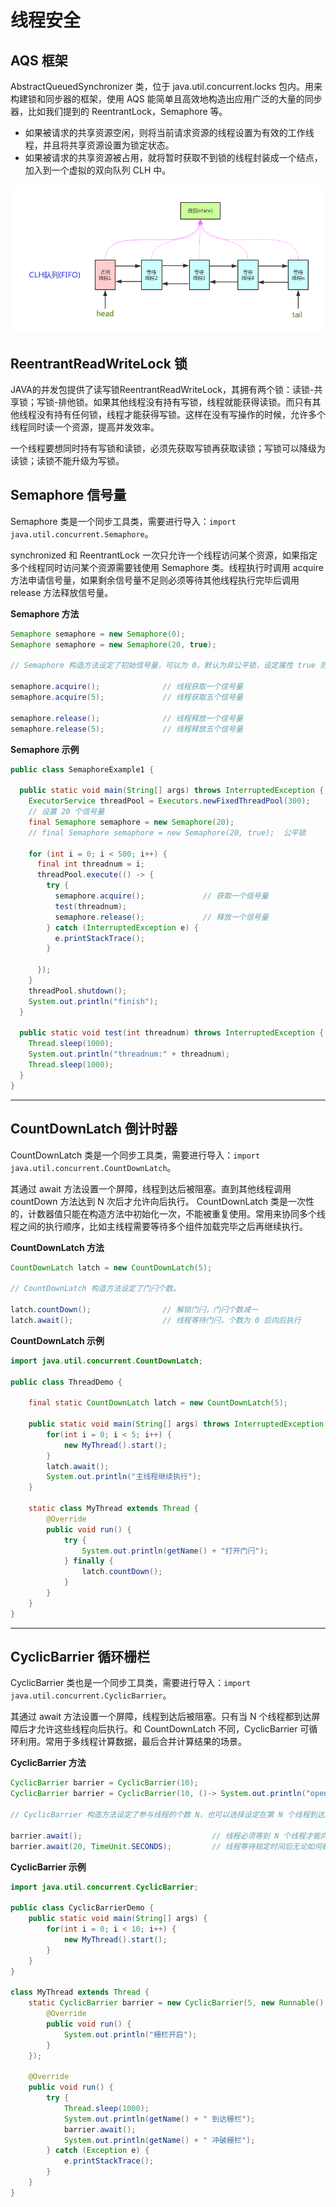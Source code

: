 # 线程安全

## AQS 框架

AbstractQueuedSynchronizer 类，位于 java.util.concurrent.locks 包内。用来构建锁和同步器的框架，使用 AQS 能简单且高效地构造出应用广泛的大量的同步器，比如我们提到的 ReentrantLock，Semaphore 等。

- 如果被请求的共享资源空闲，则将当前请求资源的线程设置为有效的工作线程，并且将共享资源设置为锁定状态。
- 如果被请求的共享资源被占用，就将暂时获取不到锁的线程封装成一个结点，加入到一个虚拟的双向队列 CLH 中。

![CLH](img/CLH.png)

## ReentrantReadWriteLock 锁

JAVA的并发包提供了读写锁ReentrantReadWriteLock，其拥有两个锁：读锁-共享锁；写锁-排他锁。如果其他线程没有持有写锁，线程就能获得读锁。而只有其他线程没有持有任何锁，线程才能获得写锁。这样在没有写操作的时候，允许多个线程同时读一个资源，提高并发效率。

一个线程要想同时持有写锁和读锁，必须先获取写锁再获取读锁；写锁可以降级为读锁；读锁不能升级为写锁。


## Semaphore 信号量

Semaphore 类是一个同步工具类，需要进行导入：`import java.util.concurrent.Semaphore`。

synchronized 和 ReentrantLock 一次只允许一个线程访问某个资源，如果指定多个线程同时访问某个资源需要钱使用 Semaphore 类。线程执行时调用 acquire 方法申请信号量，如果剩余信号量不足则必须等待其他线程执行完毕后调用 release 方法释放信号量。

**Semaphore 方法**

```java
Semaphore semaphore = new Semaphore(0);       
Semaphore semaphore = new Semaphore(20, true);  

// Semaphore 构造方法设定了初始信号量，可以为 0。默认为非公平锁，设定属性 true 则为公平锁。

semaphore.acquire();              // 线程获取一个信号量
semaphore.acquire(5);             // 线程获取五个信号量

semaphore.release();              // 线程释放一个信号量
semaphore.release(5);             // 线程释放五个信号量
```

**Semaphore 示例**

```java
public class SemaphoreExample1 {

  public static void main(String[] args) throws InterruptedException {
    ExecutorService threadPool = Executors.newFixedThreadPool(300);
    // 设置 20 个信号量
    final Semaphore semaphore = new Semaphore(20);
    // final Semaphore semaphore = new Semaphore(20, true);  公平锁

    for (int i = 0; i < 500; i++) {
      final int threadnum = i;
      threadPool.execute(() -> {
        try {
          semaphore.acquire();             // 获取一个信号量
          test(threadnum);
          semaphore.release();             // 释放一个信号量
        } catch (InterruptedException e) {
          e.printStackTrace();
        }

      });
    }
    threadPool.shutdown();
    System.out.println("finish");
  }

  public static void test(int threadnum) throws InterruptedException {
    Thread.sleep(1000);
    System.out.println("threadnum:" + threadnum);
    Thread.sleep(1000);
  }
}
```

---

## CountDownLatch 倒计时器

CountDownLatch 类是一个同步工具类，需要进行导入：`import java.util.concurrent.CountDownLatch`。

其通过 await 方法设置一个屏障，线程到达后被阻塞。直到其他线程调用 countDown 方法达到 N 次后才允许向后执行。 CountDownLatch 类是一次性的，计数器值只能在构造方法中初始化一次，不能被重复使用。常用来协同多个线程之间的执行顺序，比如主线程需要等待多个组件加载完毕之后再继续执行。

**CountDownLatch 方法**

```java
CountDownLatch latch = new CountDownLatch(5);

// CountDownLatch 构造方法设定了门闩个数。

latch.countDown();                // 解锁门闩，门闩个数减一
latch.await();                    // 线程等待门闩，个数为 0 后向后执行
```

**CountDownLatch 示例**

```java
import java.util.concurrent.CountDownLatch;

public class ThreadDemo {

    final static CountDownLatch latch = new CountDownLatch(5);

    public static void main(String[] args) throws InterruptedException {
        for(int i = 0; i < 5; i++) {
            new MyThread().start();
        }
        latch.await();
        System.out.println("主线程继续执行");
    }

    static class MyThread extends Thread {
        @Override
        public void run() {
            try {
                System.out.println(getName() + "打开门闩");
            } finally {
                latch.countDown();
            }
        }
    }
}
```

---

## CyclicBarrier 循环栅栏

CyclicBarrier 类也是一个同步工具类，需要进行导入：`import java.util.concurrent.CyclicBarrier`。

其通过 await 方法设置一个屏障，线程到达后被阻塞。只有当 N 个线程都到达屏障后才允许这些线程向后执行。和 CountDownLatch 不同，CyclicBarrier 可循环利用。常用于多线程计算数据，最后合并计算结果的场景。

**CyclicBarrier 方法**

```java
CyclicBarrier barrier = CyclicBarrier(10); 
CyclicBarrier barrier = CyclicBarrier(10, ()-> System.out.println("open"));

// CyclicBarrier 构造方法设定了参与线程的个数 N，也可以选择设定在第 N 个线程到达屏障时执行方法。

barrier.await();                             // 线程必须等到 N 个线程才能向后执行
barrier.await(20, TimeUnit.SECONDS);         // 线程等待规定时间后无论如何都会向后执行
```

**CyclicBarrier 示例**

```java
import java.util.concurrent.CyclicBarrier;

public class CyclicBarrierDemo {  
    public static void main(String[] args) {  
        for(int i = 0; i < 10; i++) {
            new MyThread().start();
        }
    } 
}

class MyThread extends Thread {
    static CyclicBarrier barrier = new CyclicBarrier(5, new Runnable() {
        @Override
        public void run() {
            System.out.println("栅栏开启");
        }
    });
        
    @Override
    public void run() {
        try {
            Thread.sleep(1000);
            System.out.println(getName() + " 到达栅栏");
            barrier.await();
            System.out.println(getName() + " 冲破栅栏");
        } catch (Exception e) {
            e.printStackTrace();
        }
    }
}
```

